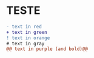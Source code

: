 # TESTE 
```diff
- text in red
+ text in green
! text in orange
# text in gray
@@ text in purple (and bold)@@
```
